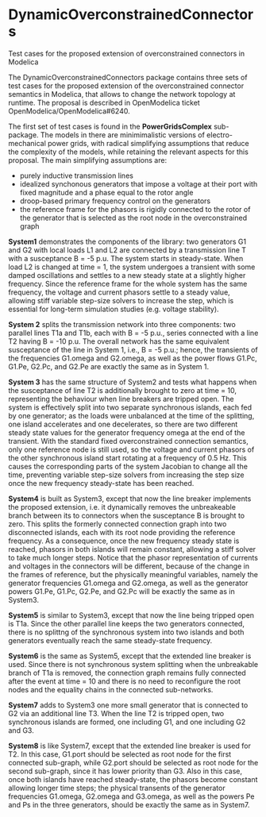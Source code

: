 # DynamicOverconstrainedConnectors
Test cases for the proposed extension of overconstrained connectors in Modelica

The DynamicOverconstrainedConnectors package contains three sets of test cases for the proposed extension of the overconstrained connector semantics in Modelica,
that allows to change the network topology at runtime. The proposal is described in OpenModelica ticket OpenModelica/OpenModelica#6240.

The first set of test cases is found in the **PowerGridsComplex** sub-package. The models in there are minimimalistic versions of electro-mechanical power grids, with
radical simplifying assumptions that reduce the complexity of the models, while retaining the relevant aspects for this proposal. The main simplifying assumptions are:
- purely inductive transmission lines
- idealized synchonous generators that impose a voltage at their port with fixed magnitude and a phase equal to the rotor angle
- droop-based primary frequency control on the generators
- the reference frame for the phasors is rigidly connected to the rotor of the generator that is selected as the root node in the overconstrained graph

**System1** demonstrates the components of the library: two generators G1 and G2 with local loads L1 and L2 are connected by a transmission line T with a susceptance B = -5 p.u. The system starts in steady-state. When load L2 is changed at time = 1, the system undergoes a transient with some damped oscillations and settles to a new steady state at a slightly higher frequency. Since the reference frame for the whole system has the same frequency, the voltage and current phasors settle to a steady value, allowing stiff variable step-size solvers to increase the step, which is essential for long-term simulation studies (e.g. voltage stability).

**System 2** splits the transmission network into three components: two parallel lines T1a and T1b, each with B = -5 p.u., series connected with a line T2 having B = -10 p.u. The overall network has the same equivalent susceptance of the line in System 1, i.e., B = -5 p.u.; hence, the transients of the frequencies G1.omega and G2.omega, as well as the power flows G1.Pc, G1.Pe, G2.Pc, and G2.Pe are exactly the same as in System 1.

**System 3** has the same structure of System2 and tests what happens when the susceptance of line T2 is additionally brought to zero at time = 10, representing the behaviour when line breakers are tripped open. The system is effectively split into two separate synchronous islands, each fed by one generator; as the loads were unbalanced at the time of the splitting, one island accelerates and one decelerates, so there are two different steady state values for the generator frequency omega at the end of the transient. With the standard fixed overconstrained connection semantics, only one reference node is still used, so the voltage and current phasors of the other synchronous island start rotating at a frequency of 0.5 Hz. This causes the corresponding parts of the system Jacobian to change all the time, preventing variable 
step-size solvers from increasing the step size once the new frequency steady-state has been reached.

**System4** is built as System3, except that now the line breaker implements the proposed extension, i.e. it dynamically removes the unbreakeable branch between its to connectors when the susceptance B is brought to zero. This splits the formerly connected connection graph into two disconnected islands, each with its root node providing the reference frequency. As a consequence, once the new frequency steady state is reached, phasors in both islands will remain constant, allowing a stiff solver to take much longer steps. Notice that the phasor representation of currents and voltages in the connectors will be different, because of the change in the frames of reference, but the physically meaningful variables, namely the generator frequencies G1.omega and G2.omega, as well as the generator powers G1.Pe, G1.Pc, G2.Pe, and G2.Pc will be exactly the same as in System3.

**System5** is similar to System3, except that now the line being tripped open is T1a. Since the other parallel line keeps the two generators connected, there is no splittng of the synchronous system into two islands and both generators eventually reach the same steady-state frequency.

**System6** is the same as System5, except that the extended line breaker is used. Since there is not synchronous system splitting when the unbreakable branch of T1a is removed, the connection graph remains fully connected after the event at time = 10 and there is no need to reconfigure the root nodes and the equality chains in the connected sub-networks.

**System7** adds to System3 one more small generator that is connected to G2 via an additional line T3. When the line T2 is tripped open, two synchronous islands are formed, one including G1, and one including G2 and G3.

**System8** is like System7, except that the extended line breaker is used for T2. In this case, G1.port should be selected as root node for the first connected sub-graph, while G2.port should be selected as root node for the second sub-graph, since it has lower priority than G3. Also in this case, once both islands have reached steady-state, the phasors become constant allowing longer time steps; the physical transents of the generator frequencies G1.omega, G2.omega and G3.omega, as well as the powers Pe and Ps in the three generators, should be exactly the same as in System7.
